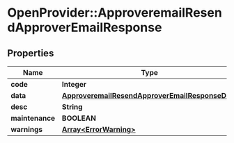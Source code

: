 # OpenProvider::ApproveremailResendApproverEmailResponse

## Properties
Name | Type | Description | Notes
------------ | ------------- | ------------- | -------------
**code** | **Integer** |  | [optional] 
**data** | [**ApproveremailResendApproverEmailResponseData**](ApproveremailResendApproverEmailResponseData.md) |  | [optional] 
**desc** | **String** |  | [optional] 
**maintenance** | **BOOLEAN** |  | [optional] 
**warnings** | [**Array&lt;ErrorWarning&gt;**](ErrorWarning.md) |  | [optional] 


